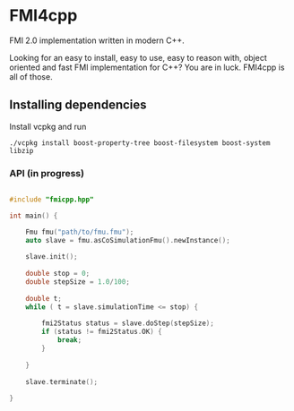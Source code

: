 # FMI4cpp
FMI 2.0 implementation written in modern C++.

Looking for an easy to install, easy to use, easy to reason with, object oriented and fast FMI implementation for C++? You are in luck. FMI4cpp is all of those.

## Installing dependencies

Install vcpkg and run

```
./vcpkg install boost-property-tree boost-filesystem boost-system libzip
``` 

### API (in progress)

```cpp

#include "fmicpp.hpp"

int main() {

    Fmu fmu("path/to/fmu.fmu");
    auto slave = fmu.asCoSimulationFmu().newInstance();
    
    slave.init();
    
    double stop = 0;
    double stepSize = 1.0/100;
    
    double t;
    while ( t = slave.simulationTime <= stop) {
    
        fmi2Status status = slave.doStep(stepSize);
        if (status != fmi2Status.OK) {
            break;
        }
    
    }
    
    slave.terminate();
    
}

```